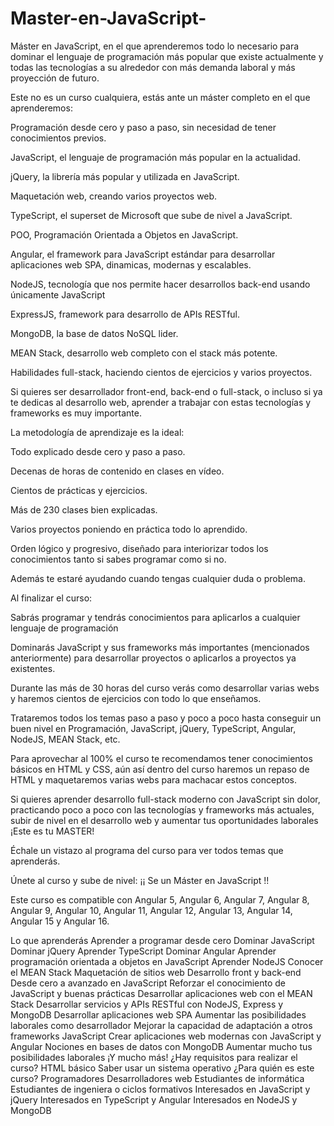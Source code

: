 # Master-en-JavaScript-

Máster en JavaScript, en el que aprenderemos todo lo necesario para dominar el lenguaje de programación más popular que existe actualmente y todas las tecnologías a su alrededor con más demanda laboral y más proyección de futuro.

Este no es un curso cualquiera, estás ante un máster completo en el que aprenderemos:

Programación desde cero y paso a paso, sin necesidad de tener conocimientos previos.

JavaScript, el lenguaje de programación más popular en la actualidad.

jQuery, la librería más popular y utilizada en JavaScript.

Maquetación web, creando varios proyectos web.

TypeScript, el superset de Microsoft que sube de nivel a JavaScript.

POO, Programación Orientada a Objetos en JavaScript.

Angular, el framework para JavaScript estándar para desarrollar aplicaciones web SPA, dinamicas, modernas y escalables.

NodeJS, tecnología que nos permite hacer desarrollos back-end usando únicamente JavaScript

ExpressJS, framework para desarrollo de APIs RESTful.

MongoDB, la base de datos NoSQL lider.

MEAN Stack, desarrollo web completo con el stack más potente.

Habilidades full-stack, haciendo cientos de ejercicios y varios proyectos.

Si quieres ser desarrollador front-end, back-end o full-stack, o incluso si ya te dedicas al desarrollo web, aprender a trabajar con estas tecnologías y frameworks es muy importante.

La metodología de aprendizaje es la ideal:

Todo explicado desde cero y paso a paso.

Decenas de horas de contenido en clases en vídeo.

Cientos de prácticas y ejercicios.

Más de 230 clases bien explicadas.

Varios proyectos poniendo en práctica todo lo aprendido.

Orden lógico y progresivo, diseñado para interiorizar todos los conocimientos tanto si sabes programar como si no.

Además te estaré ayudando cuando tengas cualquier duda o problema.

Al finalizar el curso:

Sabrás programar y tendrás conocimientos para aplicarlos a cualquier lenguaje de programación

Dominarás JavaScript y sus frameworks más importantes (mencionados anteriormente) para desarrollar proyectos o aplicarlos a proyectos ya existentes.

Durante las más de 30 horas del curso verás como desarrollar varias webs y haremos cientos de ejercicios con todo lo que enseñamos.

Trataremos todos los temas paso a paso y poco a poco hasta conseguir un buen nivel en Programación, JavaScript, jQuery, TypeScript, Angular, NodeJS, MEAN Stack, etc.

Para aprovechar al 100% el curso te recomendamos tener conocimientos básicos en HTML y CSS, aún así dentro del curso haremos un repaso de HTML y maquetaremos varias webs para machacar estos conceptos.

Si quieres aprender desarrollo full-stack moderno con JavaScript sin dolor, practicando poco a poco con las tecnologías y frameworks más actuales, subir de nivel en el desarrollo web y aumentar tus oportunidades laborales ¡Este es tu MASTER!

Échale un vistazo al programa del curso para ver todos temas que aprenderás.

Únete al curso y sube de nivel: ¡¡ Se un Máster en JavaScript !!

Este curso es compatible con Angular 5, Angular 6, Angular 7, Angular 8, Angular 9, Angular 10, Angular 11, Angular 12, Angular 13, Angular 14, Angular 15 y Angular 16.

Lo que aprenderás
Aprender a programar desde cero
Dominar JavaScript
Dominar jQuery
Aprender TypeScript
Dominar Angular
Aprender programación orientada a objetos en JavaScript
Aprender NodeJS
Conocer el MEAN Stack
Maquetación de sitios web
Desarrollo front y back-end
Desde cero a avanzado en JavaScript
Reforzar el conocimiento de JavaScript y buenas prácticas
Desarrollar aplicaciones web con el MEAN Stack
Desarrollar servicios y APIs RESTful con NodeJS, Express y MongoDB
Desarrollar aplicaciones web SPA
Aumentar las posibilidades laborales como desarrollador
Mejorar la capacidad de adaptación a otros frameworks JavaScript
Crear aplicaciones web modernas con JavaScript y Angular
Nociones en bases de datos con MongoDB
Aumentar mucho tus posibilidades laborales
¡Y mucho más!
¿Hay requisitos para realizar el curso?
HTML básico
Saber usar un sistema operativo
¿Para quién es este curso?
Programadores
Desarrolladores web
Estudiantes de informática
Estudiantes de ingeniera o ciclos formativos
Interesados en JavaScript y jQuery
Interesados en TypeScript y Angular
Interesados en NodeJS y MongoDB

